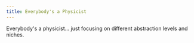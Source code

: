 ```yaml
---
title: Everybody's a Physicist
---
```

Everybody's a physicist... just focusing on different abstraction levels and niches.
